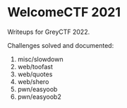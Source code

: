 # WelcomeCTF 2021

Writeups for GreyCTF 2022.

Challenges solved and documented:

1. misc/slowdown
2. web/toofast
3. web/quotes
4. web/shero
5. pwn/easyoob
6. pwn/easyoob2 